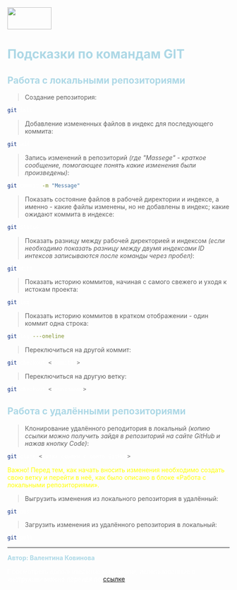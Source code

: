 <img src="https://jf-balio.pt/img/how-tos/35/what-is-git-bash-how-install-it-windows.jpg" width="100" height="50">

<font color="lightBlue">

# Подсказки по командам GIT


## Работа с локальными репозиториями
<font color="White">

>Создание репозитория:
```sh
git init
```
>Добавление измененных файлов в индекс для последующего коммита:
```sh
git add
```
>Запись изменений в репозиторий _(где "Massege" - краткое сообщение, помогающее понять какие изменения были произведены)_:
```sh
git commit -m "Message"
```
>Показать состояние файлов в рабочей директории и индексе, а именно - какие файлы изменены, но не добавлены в индекс; какие ожидают коммита в индексе:
```sh
git status
```
>Показать разницу между рабочей директорией и индексом _(если необходимо показать разницу между двумя индексами ID интексов записываются после команды через пробел)_:
```sh
git diff
```
>Показать историю коммитов, начиная с самого свежего и уходя к истокам проекта:
```sh
git log
```
>Показать историю коммитов в кратком отображении - один коммит одна строка:
```sh
git log ---oneline
```
>Переключиться на другой коммит:
```sh
git checkout <commitID>
```
>Переключиться на другую ветку:
```sh
git checkout <brunchname>
```
<font color="lightBlue">

## Работа с удалёнными репозиториями

<font color="White">

>Клонирование удалённого реподитория в локальный _(копию ссылки можно получить зайдя в репозиторий на сайте GitHub  и нажав кнопку Code)_:
```sh
git clone <Копия ссылки с сайта GitHub>
```
<font color="yellow">

Важно! Перед тем, как начать вносить изменения необходимо создать свою ветку и перейти в неё, как было описано в блоке «Работа с локальными репозиториями».

<font color="White">

>Выгрузить изменения из локального репозитория в удалённый:
```sh
git push
```

>Загрузить изменения из удалённого репозитория в локальный:
```sh
git pull
```
___
<font color="lightBlue">

**Автор: Валентина Ковинова**

<font color="White">

Просмотреть дополнительные материалы, использованные в инструкции можно перейдя по [ссылке](https://proglib.io/p/git-cheatsheet "https://proglib.io/p/git-cheatsheet")

